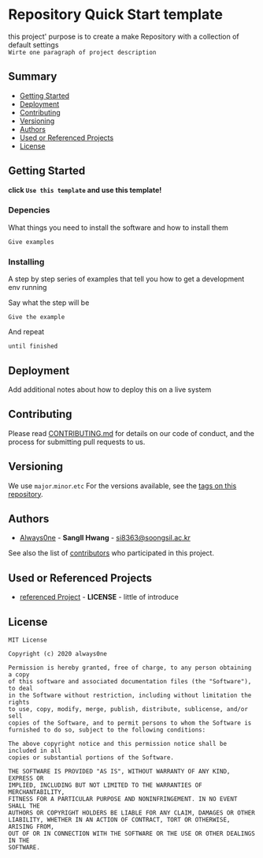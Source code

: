 # Repository Quick Start template
this project' purpose is to create a make Repository with a collection of default settings  
`Wirte one paragraph of project description`

## Summary

  - [Getting Started](#getting-started)
  - [Deployment](#deployment)
  - [Contributing](#contributing)
  - [Versioning](#versioning)
  - [Authors](#authors)
  - [Used or Referenced Projects](Used-or-Referenced-Projects)
  - [License](#license)

## Getting Started
**click `Use this template` and use this template!**
### Depencies

What things you need to install the software and how to install them

    Give examples

### Installing

A step by step series of examples that tell you how to get a development
env running

Say what the step will be

    Give the example

And repeat

    until finished

## Deployment

Add additional notes about how to deploy this on a live system

## Contributing

Please read [CONTRIBUTING.md](CONTRIBUTING.md) for details on our code
of conduct, and the process for submitting pull requests to us.

## Versioning

We use `major`.`minor`.`etc` For the versions
available, see the [tags on this repository](https://github.com/PurpleBooth/a-good-readme-template/tags).

## Authors

  - [Always0ne](https://github.com/Always0ne) - **SangIl Hwang** - <si8363@soongsil.ac.kr>

See also the list of [contributors](https://github.com/always0ne/readmeTemplate/contributors)
who participated in this project.

## Used or Referenced Projects
- [referenced Project](/) - **LICENSE** - little of introduce

## License

```
MIT License

Copyright (c) 2020 always0ne

Permission is hereby granted, free of charge, to any person obtaining a copy
of this software and associated documentation files (the "Software"), to deal
in the Software without restriction, including without limitation the rights
to use, copy, modify, merge, publish, distribute, sublicense, and/or sell
copies of the Software, and to permit persons to whom the Software is
furnished to do so, subject to the following conditions:

The above copyright notice and this permission notice shall be included in all
copies or substantial portions of the Software.

THE SOFTWARE IS PROVIDED "AS IS", WITHOUT WARRANTY OF ANY KIND, EXPRESS OR
IMPLIED, INCLUDING BUT NOT LIMITED TO THE WARRANTIES OF MERCHANTABILITY,
FITNESS FOR A PARTICULAR PURPOSE AND NONINFRINGEMENT. IN NO EVENT SHALL THE
AUTHORS OR COPYRIGHT HOLDERS BE LIABLE FOR ANY CLAIM, DAMAGES OR OTHER
LIABILITY, WHETHER IN AN ACTION OF CONTRACT, TORT OR OTHERWISE, ARISING FROM,
OUT OF OR IN CONNECTION WITH THE SOFTWARE OR THE USE OR OTHER DEALINGS IN THE
SOFTWARE.
```
